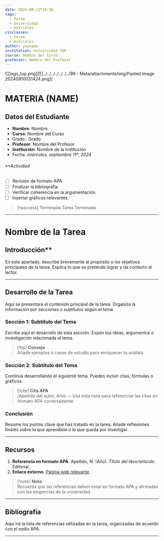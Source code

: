 ```yaml
---
date: 2024-09-11T19:10
tags:
  - Tarea
  - Universidad
  - miércoles
cssclasses:
  - tarea
  - miércoles
author: youname
institution: Universidad TUP
course: Nombre del Curso
professor: Nombre del Profesor
---
```

 ![[logo_tup.png]]![[../../../../../../../99 - Meta/attachments/img/Pasted image 20240910031424.png]]
# MATERIA (NAME)

## **Datos del Estudiante**

- **Nombre**: Nombre
- **Curso**: Nombre del Curso
- Grado : Grado
- **Profesor**: Nombre del Profesor
- **Institución**: Nombre de la Institución
- Fecha: _miércoles, septiembre 11º, 2024_
###### **Actividad
- [ ] Revisión de formato APA.
- [ ] Finalizar la bibliografía.
- [ ] Verificar coherencia en la argumentación.
- [ ] Insertar gráficos relevantes.

> [!success] Terminada
> Tarea Terminada
> 

---
# **Nombre de la Tarea**

##  Introducción**

En este apartado, describe brevemente el propósito o los objetivos principales de la tarea. Explica lo que se pretende lograr y da contexto al lector.

---

## **Desarrollo de la Tarea**

Aquí se presentará el contenido principal de la tarea. Organiza la información por secciones o subtítulos según el tema.

### **Sección 1: Subtítulo del Tema**

Escribe aquí el desarrollo de esta sección. Expón tus ideas, argumentos o investigación relacionada al tema.

> [!tip] **Consejo**  
> Añade ejemplos o casos de estudio para enriquecer tu análisis.

### **Sección 2: Subtítulo del Tema**

Continúa desarrollando el siguiente tema. Puedes incluir citas, fórmulas o gráficos.

> [!cite] **Cita APA**  
> (Apellido del autor, Año) — Usa esta nota para referenciar las citas en formato APA correctamente.

### **Conclusión**

Resume los puntos clave que has tratado en la tarea. Añade reflexiones finales sobre lo que aprendiste o lo que queda por investigar.

---

## **Recursos**

1. **Referencia en formato APA**. Apellido, N. (Año). _Título del libro/artículo_. Editorial.
2. **Enlace externo**. [Página web relevante](https://example.com).

> [!note] **Nota**  
> Recuerda que las referencias deben estar en formato APA y alineadas con las exigencias de la universidad.

---

## **Bibliografía**

Aquí irá la lista de referencias utilizadas en la tarea, organizadas de acuerdo con el estilo APA.

---
